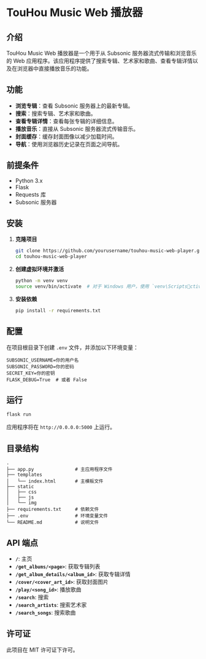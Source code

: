 
# TouHou Music Web 播放器

## 介绍

TouHou Music Web 播放器是一个用于从 Subsonic 服务器流式传输和浏览音乐的 Web 应用程序。该应用程序提供了搜索专辑、艺术家和歌曲、查看专辑详情以及在浏览器中直接播放音乐的功能。

## 功能

- **浏览专辑**：查看 Subsonic 服务器上的最新专辑。
- **搜索**：搜索专辑、艺术家和歌曲。
- **查看专辑详情**：查看每张专辑的详细信息。
- **播放音乐**：直接从 Subsonic 服务器流式传输音乐。
- **封面缓存**：缓存封面图像以减少加载时间。
- **导航**：使用浏览器历史记录在页面之间导航。

## 前提条件

- Python 3.x
- Flask
- Requests 库
- Subsonic 服务器

## 安装

1. **克隆项目**

   ```bash
   git clone https://github.com/yourusername/touhou-music-web-player.git
   cd touhou-music-web-player
   ```

2. **创建虚拟环境并激活**

   ```bash
   python -m venv venv
   source venv/bin/activate  # 对于 Windows 用户，使用 `venv\Scriptsctivate`
   ```

3. **安装依赖**

   ```bash
   pip install -r requirements.txt
   ```

## 配置

在项目根目录下创建 `.env` 文件，并添加以下环境变量：

```plaintext
SUBSONIC_USERNAME=你的用户名
SUBSONIC_PASSWORD=你的密码
SECRET_KEY=你的密钥
FLASK_DEBUG=True  # 或者 False
```

## 运行

```bash
flask run
```

应用程序将在 `http://0.0.0.0:5000` 上运行。

## 目录结构

```
.
├── app.py               # 主应用程序文件
├── templates
│   └── index.html       # 主模板文件
├── static
│   ├── css
│   ├── js
│   └── img
├── requirements.txt     # 依赖文件
├── .env                 # 环境变量文件
└── README.md            # 说明文件
```

## API 端点

- **`/`**: 主页
- **`/get_albums/<page>`**: 获取专辑列表
- **`/get_album_details/<album_id>`**: 获取专辑详情
- **`/cover/<cover_art_id>`**: 获取封面图片
- **`/play/<song_id>`**: 播放歌曲
- **`/search`**: 搜索
- **`/search_artists`**: 搜索艺术家
- **`/search_songs`**: 搜索歌曲

## 许可证

此项目在 MIT 许可证下许可。
